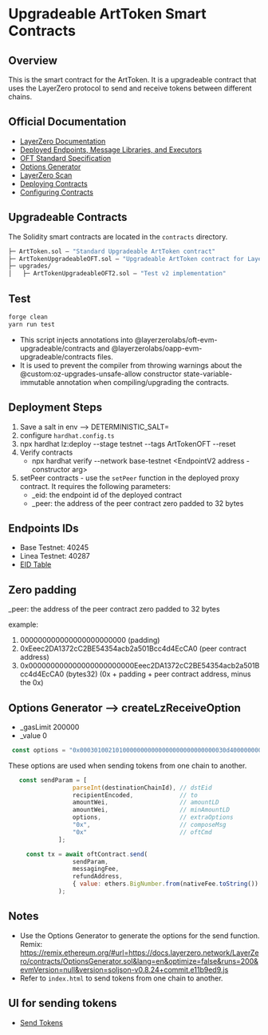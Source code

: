 # Upgradeable ArtToken Smart Contracts

## Overview

This is the smart contract for the ArtToken. It is a upgradeable contract that uses the LayerZero protocol to send and receive tokens between different chains.

## Official Documentation
* [LayerZero Documentation](https://docs.layerzero.network/v2)
* [Deployed Endpoints, Message Libraries, and Executors](https://docs.layerzero.network/v2/developers/evm/technical-reference/deployed-contracts)
* [OFT Standard Specification](https://docs.layerzero.network/v2/developers/evm/oft/quickstart)
* [Options Generator](https://remix.ethereum.org/#url=https://docs.layerzero.network/LayerZero/contracts/OptionsGenerator.sol&lang=en&optimize=false&runs=200&evmVersion=null&version=soljson-v0.8.24+commit.e11b9ed9.js)
 * [LayerZero Scan](https://docs.layerzero.network/v2/developers/evm/technical-reference/layerzero-scan)
 * [Deploying Contracts](https://docs.layerzero.network/v2/developers/evm/create-lz-oapp/deploying)
 * [Configuring Contracts](https://docs.layerzero.network/v2/developers/evm/create-lz-oapp/configuring-pathways)


## Upgradeable Contracts

The Solidity smart contracts are located in the `contracts` directory.

```ml
├─ ArtToken.sol — "Standard Upgradeable ArtToken contract"
├─ ArtTokenUpgradeableOFT.sol — "Upgradeable ArtToken contract for LayerZero"
├─ upgrades/
│   ├─ ArtTokenUpgradeableOFT2.sol — "Test v2 implementation"

```

## Test
```bash
forge clean
yarn run test
```

 * This script injects annotations into @layerzerolabs/oft-evm-upgradeable/contracts and @layerzerolabs/oapp-evm-upgradeable/contracts files.
 * It is used to prevent the compiler from throwing warnings about the @custom:oz-upgrades-unsafe-allow constructor state-variable-immutable annotation when compiling/upgrading the contracts.

## Deployment Steps
1. Save a salt in env —> DETERMINISTIC_SALT=<your salt here>
2. configure `hardhat.config.ts`
3. npx hardhat lz:deploy --stage testnet --tags ArtTokenOFT --reset
4. Verify contracts
    - npx hardhat verify <Implementation Contract Address> --network base-testnet <EndpointV2 address - constructor arg>
5. setPeer contracts - use the `setPeer` function in the deployed proxy contract. It requires the following parameters:
    - _eid: the endpoint id of the deployed contract
    - _peer: the address of the peer contract zero padded to 32 bytes
    

## Endpoints IDs

- Base Testnet: 40245
- Linea Testnet: 40287
- [EID Table](https://docs.layerzero.network/v2/deployments/deployed-contracts)

## Zero padding

_peer: the address of the peer contract zero padded to 32 bytes

example: 
1. 000000000000000000000000 (padding)
2. 0xEeec2DA1372cC2BE54354acb2a501Bcc4d4EcCA0 (peer contract address)
3. 0x000000000000000000000000Eeec2DA1372cC2BE54354acb2a501Bcc4d4EcCA0 (bytes32)
(0x + padding + peer contract address, minus the 0x)


## Options Generator --> createLzReceiveOption
- _gasLimit 200000
- _value 0

```javascript
 const options = "0x00030100210100000000000000000000000000030d400000000000000000000000000000000a";
```

These options are used when sending tokens from one chain to another.

```javascript
   const sendParam = [
                  parseInt(destinationChainId), // dstEid
                  recipientEncoded,             // to
                  amountWei,                    // amountLD
                  amountWei,                    // minAmountLD
                  options,                      // extraOptions
                  "0x",                         // composeMsg
                  "0x"                          // oftCmd
              ];

     const tx = await oftContract.send(
                  sendParam,
                  messagingFee,
                  refundAddress,
                  { value: ethers.BigNumber.from(nativeFee.toString()) }
              );
```
## Notes
- Use the Options Generator to generate the options for the send function.
Remix: https://remix.ethereum.org/#url=https://docs.layerzero.network/LayerZero/contracts/OptionsGenerator.sol&lang=en&optimize=false&runs=200&evmVersion=null&version=soljson-v0.8.24+commit.e11b9ed9.js
- Refer to `index.html` to send tokens from one chain to another.

## UI for sending tokens

- [Send Tokens](https://codepen.io/passandscore-the-sasster/full/emYVwWz)